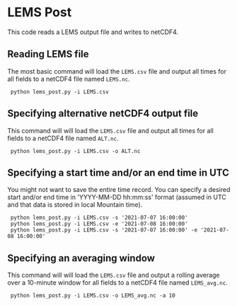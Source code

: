 # LEMS Post
This code reads a LEMS output file and writes to netCDF4.

## Reading LEMS file
The most basic command will load the `LEMS.csv` file and output all times for all fields to a netCDF4 file named `LEMS.nc`. 

```
 python lems_post.py -i LEMS.csv
```

## Specifying alternative netCDF4 output file
This command will will load the `LEMS.csv` file and output all times for all fields to a netCDF4 file named `ALT.nc`.

```
 python lems_post.py -i LEMS.csv -o ALT.nc
```

## Specifying a start time and/or an end time in UTC
You might not want to save the entire time record. You can specify a desired start and/or end time in 'YYYY-MM-DD hh:mm:ss' format (assumed in UTC and that data is stored in local Mountain time).
```
 python lems_post.py -i LEMS.csv -s '2021-07-07 16:00:00'
 python lems_post.py -i LEMS.csv -e '2021-07-08 16:00:00'
 python lems_post.py -i LEMS.csv -s '2021-07-07 16:00:00' -e '2021-07-08 16:00:00'
```

## Specifying an averaging window
This command will will load the `LEMS.csv` file and output a rolling average over a 10-minute window for all fields to a netCDF4 file named `LEMS_avg.nc`.

```
 python lems_post.py -i LEMS.csv -o LEMS_avg.nc -a 10
```